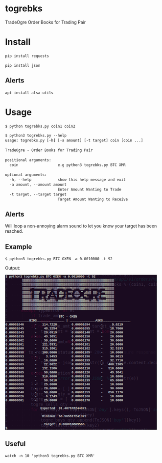 # togrebks
TradeOgre Order Books for Trading Pair

# Install
`pip install requests`

`pip install json`

## Alerts

`apt install alsa-utils`

# Usage
`$ python togrebks.py coin1 coin2`


```
$ python3 togrebks.py --help
usage: togrebks.py [-h] [-a amount] [-t target] coin [coin ...]

TradeOgre - Order Books for Trading Pair

positional arguments:
  coin                  e.g python3 togrebks.py BTC XMR

optional arguments:
  -h, --help            show this help message and exit
  -a amount, --amount amount
                        Enter Amount Wanting to Trade
  -t target, --target target
                        Target Amount Wanting to Receive
```

## Alerts
Will loop a non-annoying alarm sound to let you know your target has been reached. 

## Example

`$ python3 togrebks.py BTC OXEN -a 0.0010000 -t 92`

Output:

![togre XMR-BTC Pair](./img/tbks.png)




## Useful 
`watch -n 10 'python3 togrebks.py BTC XMR'`
